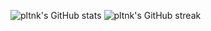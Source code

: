 ![pltnk's GitHub stats](https://github-readme-stats-pltnk.vercel.app/api?username=pltnk&theme=dracula&hide_border=true&show_icons=true&include_all_commits=true&count_private=true)
![pltnk's GitHub streak](https://github-streak-stats-pltnk.herokuapp.com/?user=pltnk&theme=dracula&hide_border=true&count_private=true&date_format=j%20M%5B%20Y%5D)

<!--
GitHub stats: https://github.com/anuraghazra/github-readme-stats
GitHub streak: https://github.com/DenverCoder1/github-readme-streak-stats
-->
